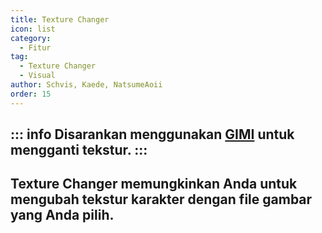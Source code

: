 ```yaml
---
title: Texture Changer
icon: list
category:
  - Fitur
tag:
  - Texture Changer
  - Visual
author: Schvis, Kaede, NatsumeAoii
order: 15
---
```

::: info Disarankan menggunakan [GIMI](../../guide/3DM-tutorial.md) untuk mengganti tekstur.
:::
---
## Texture Changer memungkinkan Anda untuk mengubah tekstur karakter dengan file gambar yang Anda pilih.